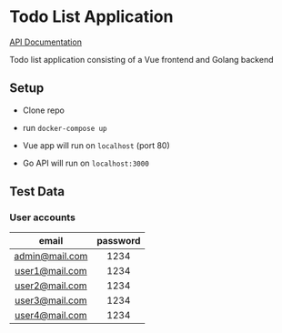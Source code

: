 # Todo List Application

[API Documentation](https://documenter.getpostman.com/view/4654837/UVeFNST4)

Todo list application consisting of a Vue frontend and Golang backend

## Setup

- Clone repo

- run `docker-compose up`

- Vue app will run on `localhost`  (port 80)

- Go API will run on `localhost:3000`

## Test Data

### User accounts

| email   | password    | 
| :-------: |:------------:|
| admin@mail.com    | 1234      | 
| user1@mail.com    | 1234      | 
| user2@mail.com    | 1234      | 
| user3@mail.com    | 1234      | 
| user4@mail.com    | 1234      | 